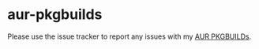 # aur-pkgbuilds
Please use the issue tracker to report any issues with my [AUR PKGBUILDs](https://aur.archlinux.org/packages/?SeB=m&K=aggraef).
